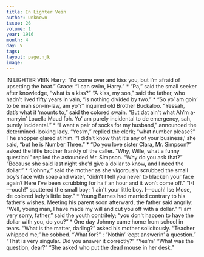 ```yaml
---
title: In Lighter Vein
author: Unknown
issue: 26
volume: 1
year: 1916
month: 4
day: V
tags:
layout: page.njk
image:
---
```

IN LIGHTER VEIN    Harry: “I'd come over and kiss you, but I’m afraid of upsetting the boat.”    Grace: “I can swim, Harry.”    *   “Pa,” said the small seeker after knowledge, “what is a kiss?”    “A kiss, my son,” said the father, who hadn’t lived fifty years in vain, “is nothing divided by two.”    *   “So yo’ am goin’ to be mah son-in-law, am yo’?” inquired old Brother Buckaloo.    “Yessah, dat’s what it ‘mounts to,” said the colored swain. “But dat ain't what Ah’m a-marryin’ Louella Maud foh. Yo’ am purely incidental to de emergency, sah, purely incidental.”    *   “I want a pair of socks for my husband,” announced the determined-looking lady.    “Yes’m,” replied the clerk; “what number please?”    The shopper glared at him. “I didn’t know that it’s any of your business,’ she said, “but he is Number Three.”    *   “Do you love sister Clara, Mr. Simpson?” asked the little brother frankly of the caller.    “Why, Wille, what a funny question!” replied the astounded Mr. Simpson. “Why do you ask that?”    “Because she said last night she’d give a dollar to know, and I need the dollar.”    *   “Johnny,” said the mother as she vigorously scrubbed the small boy’s face with soap and water, “didn’t I tell you never to blacken your face again? Here I’ve been scrubbing for half an hour and it won’t come off.”    “I-I—ouch!” sputtered the small boy; ‘I ain't your little boy. I—ouch! Ise Mose, de colored lady’s little boy.”    *    Young Barnes had married contrary to his father’s wishes. Meeting his parent soon afterward, the father said angrily:    “Well, young man, I have made my will and cut you off with a dollar.”    “I am very sorry, father,” said the youth contritely; “you don't happen to have the dollar with you, do you?”   *   One day Johnny came home from school in tears.    “What is the matter, darling?” asked his mother solicitously.    “Teacher whipped me,” he sobbed.    “What for?” : “Nothin’ ’cept answerin’ a question.”    “That is very singular. Did you answer it correctly?”    “Yes’m” “What was the question, dear?”    “She asked who put the dead mouse in her desk.”




